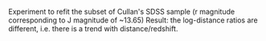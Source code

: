 Experiment to refit the subset of Cullan's SDSS sample (r magnitude corresponding to J magnitude of ~13.65)
Result: the log-distance ratios are different, i.e. there is a trend with distance/redshift.